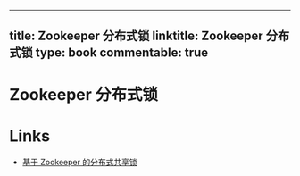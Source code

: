 
---
title: Zookeeper 分布式锁
linktitle: Zookeeper 分布式锁
type: book
commentable: true
---

# Zookeeper 分布式锁

# Links

- [基于 Zookeeper 的分布式共享锁](http://itindex.net/detail/53857-zookeeper-%E5%85%B1%E4%BA%AB)

    